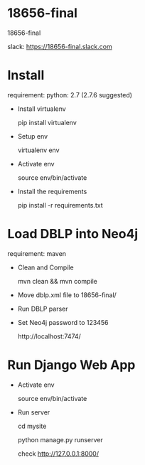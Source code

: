 # 18656-final
18656-final


slack: https://18656-final.slack.com

# Install

requirement:
  python: 2.7 (2.7.6 suggested)

- Install virtualenv

  pip install virtualenv

- Setup env

  virtualenv env

- Activate env

  source env/bin/activate

- Install the requirements

  pip install -r requirements.txt

# Load DBLP into Neo4j

requirement:
  maven

- Clean and Compile

  mvn clean && mvn compile

- Move dblp.xml file to 18656-final/

- Run DBLP parser

- Set Neo4j password to 123456

  http://localhost:7474/

# Run Django Web App

- Activate env

  source env/bin/activate

- Run server

  cd mysite

  python manage.py runserver

  check http://127.0.0.1:8000/
